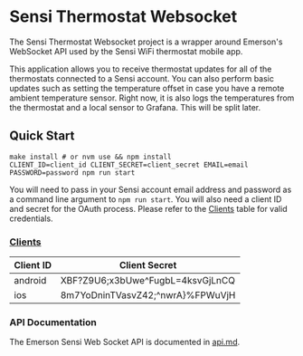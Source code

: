 # Sensi Thermostat Websocket

The Sensi Thermostat Websocket project is a wrapper around Emerson's WebSocket API used by the Sensi WiFi thermostat mobile app.

This application allows you to receive thermostat updates for all of the thermostats connected to a Sensi account. You can also perform basic updates such as setting the temperature offset in case you have a remote ambient temperature sensor. Right now, it is also logs the temperatures from the thermostat and a local sensor to Grafana. This will be split later.

## Quick Start

```
make install # or nvm use && npm install
CLIENT_ID=client_id CLIENT_SECRET=client_secret EMAIL=email PASSWORD=password npm run start
```

You will need to pass in your Sensi account email address and password as a command line argument to `npm run start`.
You will also need a client ID and secret for the OAuth process. Please refer to the [Clients](#Clients) table for valid credentials.

### [Clients](#Clients)

| Client ID | Client Secret                    |
| --------- | -------------------------------- |
| android   | XBF?Z9U6;x3bUwe^FugbL=4ksvGjLnCQ |
| ios       | 8m7YoDninTVasvZ42;^nwrA}%FPWuVjH |

### API Documentation
The Emerson Sensi Web Socket API is documented in [api.md](api.md).
